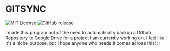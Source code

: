 # GITSYNC
![MIT License](https://img.shields.io/badge/License-MIT-blue.svg) ![GitHub release](https://img.shields.io/github/v/release/username/repository.svg) 

I made this program out of the need to automatically backup a Github Repository to Google Drive for a project I am currently working on. I feel like it's a niche purpose, but I hope anyone who needs it comes across this! :)


